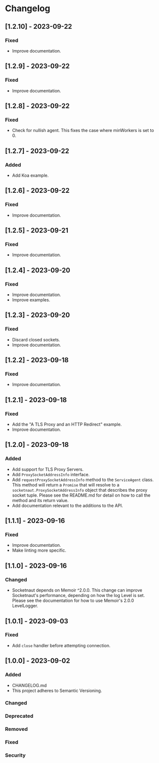 # Changelog

## [1.2.10] - 2023-09-22
### Fixed
- Improve documentation.

## [1.2.9] - 2023-09-22
### Fixed
- Improve documentation.

## [1.2.8] - 2023-09-22
### Fixed
- Check for nullish agent. This fixes the case where minWorkers is set to 0.

## [1.2.7] - 2023-09-22
### Added
- Add Koa example.

## [1.2.6] - 2023-09-22
### Fixed
- Improve documentation.

## [1.2.5] - 2023-09-21
### Fixed
- Improve documentation.

## [1.2.4] - 2023-09-20
### Fixed
- Improve documentation.
- Improve examples.

## [1.2.3] - 2023-09-20
### Fixed
- Discard closed sockets.
- Improve documentation.

## [1.2.2] - 2023-09-18
### Fixed
- Improve documentation.

## [1.2.1] - 2023-09-18
### Fixed
- Add the "A TLS Proxy and an HTTP Redirect" example.
- Improve documentation.

## [1.2.0] - 2023-09-18
### Added
- Add support for TLS Proxy Servers.
- Add `ProxySocketAddressInfo` interface.
- Add `requestProxySocketAddressInfo` method to the `ServiceAgent` class.  This method will return a `Promise` that will resolve to a `socketnaut.ProxySocketAddressInfo` object that describes the proxy socket tuple.  Please see the README.md for detail on how to call the method and its return value.
- Add documentation relevant to the additions to the API.

## [1.1.1] - 2023-09-16
### Fixed
- Improve documentation.
- Make linting more specific.

## [1.1.0] - 2023-09-16
### Changed
- Socketnaut depends on Memoir ^2.0.0.  This change can improve Socketnaut's performance, depending on how the log Level is set.  Please see the documentation for how to use Memoir's 2.0.0 LevelLogger.

## [1.0.1] - 2023-09-03
### Fixed
- Add `close` handler before attempting connection.

## [1.0.0] - 2023-09-02
### Added
- CHANGELOG.md
- This project adheres to Semantic Versioning.
### Changed
### Deprecated
### Removed
### Fixed
### Security